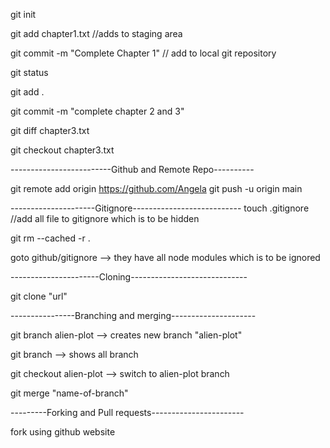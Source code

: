 git init 

git add chapter1.txt
//adds to staging area

git commit -m "Complete Chapter 1"
// add to local git repository

git status

git add .

git commit -m "complete chapter 2 and 3"

git diff chapter3.txt

git checkout chapter3.txt

-------------------------Github and Remote Repo----------

git remote add origin https://github.com/Angela
git push -u origin main 

---------------------Gitignore---------------------------
touch .gitignore
//add all file to gitignore which is to be hidden

git rm --cached -r .

goto github/gitignore --> they have all node modules which is 
                          to be ignored

----------------------Cloning-----------------------------

git clone "url"

----------------Branching and merging---------------------

git branch alien-plot --> creates new branch "alien-plot"

git branch --> shows all branch

git checkout alien-plot --> switch to alien-plot branch

git merge "name-of-branch"  

---------Forking and Pull requests-----------------------

fork using github website 
